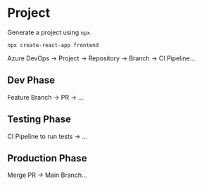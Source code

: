 # Project

Generate a project using `npx`

```shell
npx create-react-app frontend
```

Azure DevOps -> Project -> Repository -> Branch -> CI Pipeline...

## Dev Phase

Feature Branch -> PR -> ...

## Testing Phase

CI Pipeline to run tests -> ...

## Production Phase

Merge PR -> Main Branch...